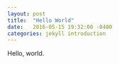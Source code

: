 ```yaml
---
layout: post
title:  "Hello World"
date:   2016-05-15 19:32:00 -0400
categories: jekyll introduction
---
```

Hello, world.
